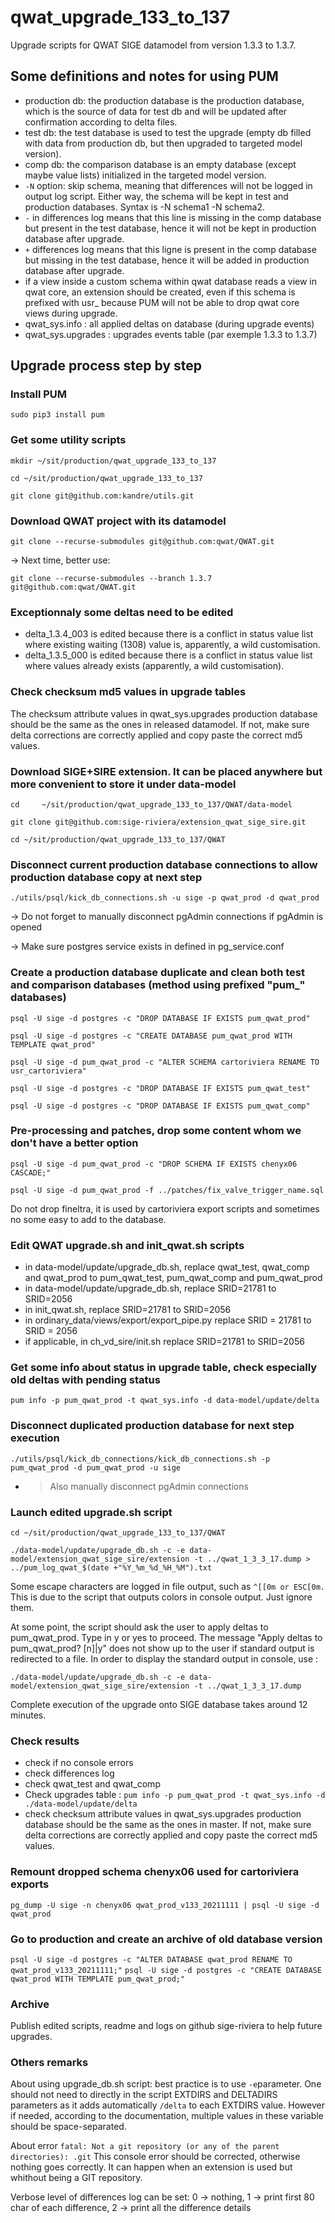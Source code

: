 # qwat_upgrade_133_to_137
Upgrade scripts for QWAT SIGE datamodel from version 1.3.3 to 1.3.7.

## Some definitions and notes for using PUM

- production db: the production database is the production database, which is the source of data for test db and will be updated after confirmation according to delta files.
- test db: the test database is used to test the upgrade (empty db filled with data from production db, but then upgraded to targeted model version).
- comp db: the comparison database is an empty database (except maybe value lists) initialized in the targeted model version.
- `-N` option: skip schema, meaning that differences will not be logged in output log script. Either way, the schema will be kept in test and production databases. Syntax is -N schema1 -N schema2.
- `-` in differences log means that this line is missing in the comp database but present in the test database, hence it will not be kept in production database after upgrade.
- `+`  differences log  means that this ligne is present in the comp database but missing in the test database, hence it will be added in production database after upgrade.
- if a view inside a custom schema within qwat database reads a view in qwat core, an extension should be created, even if this schema is prefixed with usr_ because PUM will not be able to drop qwat core views during upgrade.
- qwat_sys.info : all applied deltas on database (during upgrade events)
- qwat_sys.upgrades : upgrades events table (par exemple 1.3.3 to 1.3.7)

## Upgrade process step by step

### Install PUM
`sudo pip3 install pum`

### Get some utility scripts
`mkdir ~/sit/production/qwat_upgrade_133_to_137`

`cd ~/sit/production/qwat_upgrade_133_to_137`

`git clone git@github.com:kandre/utils.git`

### Download QWAT project with its datamodel
`git clone --recurse-submodules git@github.com:qwat/QWAT.git`

-> Next time, better use:

 `git clone --recurse-submodules --branch 1.3.7 git@github.com:qwat/QWAT.git`

### Exceptionnaly some deltas need to be edited
- delta_1.3.4_003 is edited because there is a conflict in status value list where existing waiting (1308) value is, apparently, a wild customisation.
- delta_1.3.5_000 is edited because there is a conflict in status value list where values already exists (apparently, a wild customisation).

### Check checksum md5 values in upgrade tables
The checksum attribute values in qwat_sys.upgrades production database should be the same as the ones in released datamodel. If not, make sure delta corrections are correctly applied and copy paste the correct md5 values.

### Download SIGE+SIRE extension. It can be placed anywhere but more convenient to store it under data-model
`cd 	~/sit/production/qwat_upgrade_133_to_137/QWAT/data-model`

`git clone git@github.com:sige-riviera/extension_qwat_sige_sire.git`

`cd ~/sit/production/qwat_upgrade_133_to_137/QWAT`

### Disconnect current production database connections to allow production database copy at next step
`./utils/psql/kick_db_connections.sh -u sige -p qwat_prod -d qwat_prod`

-> Do not forget to manually disconnect pgAdmin connections if pgAdmin is opened

-> Make sure postgres service exists in defined in pg_service.conf

### Create a production database duplicate and clean both test and comparison databases (method using prefixed "pum_" databases)
`psql -U sige -d postgres -c "DROP DATABASE IF EXISTS pum_qwat_prod"`

`psql -U sige -d postgres -c "CREATE DATABASE pum_qwat_prod WITH TEMPLATE qwat_prod"`

`psql -U sige -d pum_qwat_prod -c "ALTER SCHEMA cartoriviera RENAME TO usr_cartoriviera"`

`psql -U sige -d postgres -c "DROP DATABASE IF EXISTS pum_qwat_test"`

`psql -U sige -d postgres -c "DROP DATABASE IF EXISTS pum_qwat_comp"`

### Pre-processing and patches, drop some content whom we don't have a better option
`psql -U sige -d pum_qwat_prod -c "DROP SCHEMA IF EXISTS chenyx06 CASCADE;"`

`psql -U sige -d pum_qwat_prod -f ../patches/fix_valve_trigger_name.sql`

Do not drop fineltra, it is used by cartoriviera export scripts and sometimes no some easy to add to the database.

### Edit QWAT upgrade.sh and init_qwat.sh scripts
- in data-model/update/upgrade_db.sh, replace qwat_test, qwat_comp and qwat_prod to pum_qwat_test, pum_qwat_comp and pum_qwat_prod
- in data-model/update/upgrade_db.sh, replace SRID=21781 to SRID=2056
- in init_qwat.sh, replace SRID=21781 to SRID=2056
- in ordinary_data/views/export/export_pipe.py replace SRID = 21781 to SRID = 2056
- if applicable, in ch_vd_sire/init.sh replace SRID=21781 to SRID=2056

### Get some info about status in upgrade table, check especially old deltas with pending status
`pum info -p pum_qwat_prod -t qwat_sys.info -d data-model/update/delta`

### Disconnect duplicated production database for next step execution
`./utils/psql/kick_db_connections/kick_db_connections.sh -p pum_qwat_prod -d pum_qwat_prod -u sige`

- >Also manually disconnect pgAdmin connections

### Launch edited upgrade.sh script
`cd ~/sit/production/qwat_upgrade_133_to_137/QWAT`

`./data-model/update/upgrade_db.sh -c -e data-model/extension_qwat_sige_sire/extension -t ../qwat_1_3_3_17.dump > ../pum_log_qwat_$(date +"%Y_%m_%d_%H_%M").txt`

Some escape characters are logged in file output, such as `^[[0m or ESC[0m.` This is due to the script that outputs colors in console output. Just ignore them.

At some point, the script should ask the user to apply deltas to pum_qwat_prod. Type in y or yes to proceed.
The message "Apply deltas to pum_qwat_prod? [n]|y" does not show up to the user if standard output is redirected to a file. In order to display the standard output in console, use :

`./data-model/update/upgrade_db.sh -c -e data-model/extension_qwat_sige_sire/extension -t ../qwat_1_3_3_17.dump`

Complete execution of the upgrade onto SIGE database takes around 12 minutes.

### Check results 
- check if no console errors
- check differences log
- check qwat_test and qwat_comp
- Check upgrades table : `pum info -p pum_qwat_prod -t qwat_sys.info -d ./data-model/update/delta`
- check checksum attribute values in qwat_sys.upgrades production database should be the same as the ones in master. If not, make sure delta corrections are correctly applied and copy paste the correct md5 values.

### Remount dropped schema chenyx06 used for cartoriviera exports
`pg_dump -U sige -n chenyx06 qwat_prod_v133_20211111 | psql -U sige -d qwat_prod`

### Go to production and create an archive of old database version
`psql -U sige -d postgres -c "ALTER DATABASE qwat_prod RENAME TO qwat_prod_v133_20211111;"`
`psql -U sige -d postgres -c "CREATE DATABASE qwat_prod WITH TEMPLATE pum_qwat_prod;"`

### Archive
Publish edited scripts, readme and logs on github sige-riviera to help future upgrades.

### Others remarks
About using upgrade_db.sh script: best practice is to use `-e`parameter. One should not need to directly in the script EXTDIRS and DELTADIRS parameters as it adds automatically `/delta` to each EXTDIRS value. However if needed, according to the documentation, multiple values in these variable should be space-separated.

About error `fatal: Not a git repository (or any of the parent directories): .git`
This console error should be corrected, otherwise nothing goes correctly. It can happen when an extension is used but whithout being a GIT repository.

Verbose level of differences log can be set: 0 -> nothing, 1 -> print first 80 char of each difference, 2 -> print all the difference details
